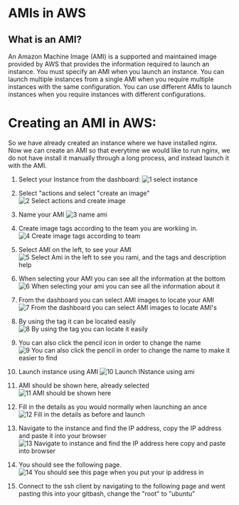 # AMIs in AWS

## What is an AMI?
An Amazon Machine Image (AMI) is a supported and maintained image provided by AWS that provides the information required to launch an instance. You must specify an AMI when you launch an instance. You can launch multiple instances from a single AMI when you require multiple instances with the same configuration. You can use different AMIs to launch instances when you require instances with different configurations.


# Creating an AMI in AWS:
So we have already created an instance where we have installed nginx. Now we can create an AMI so that everytime we would like to run nginx, we do not have install it manually through a long process, and instead launch it with the AMI.

1. Select your Instance from the dashboard:
![1  select instance](https://user-images.githubusercontent.com/129324316/232039070-287b058b-ca17-4727-a455-0ca48cabf9e3.png)

2. Select "actions and select "create an image"
![2 Select actions and create image](https://user-images.githubusercontent.com/129324316/232039194-34929799-3db3-4d69-9d85-6f9b20e57da4.png)

3. Name your AMI
![3  name ami](https://user-images.githubusercontent.com/129324316/232039206-ce577c09-b59a-4846-8ee1-31b88ee16cb5.png)

4. Create image tags according to the team you are workiing in. 
![4  Create image tags according to team](https://user-images.githubusercontent.com/129324316/232039215-736af7fc-88a6-494a-a4f7-51afd5a22956.png)

5. Select AMI on the left, to see your AMI 
![5  Select Ami in the left to see you rami, and the tags and description help ](https://user-images.githubusercontent.com/129324316/232039224-c9e530b7-3d3a-49bc-b535-9a4270aba1df.png)

6. When selecting your AMI you can see all the information at the bottom
![6  When selecting your ami you can see all the information about it ](https://user-images.githubusercontent.com/129324316/232039229-f705736c-6938-4299-ac02-38a31a9029e0.png)

7. From the dashboard you can select AMI images to locate your AMI
![7  From the dashboard you can select AMI images to locate AMI's](https://user-images.githubusercontent.com/129324316/232039234-5ac81739-3bad-45b2-8aa1-13b0247651b8.png)

8. By using the tag it can be located easily
![8  By using the tag you can locate it easily](https://user-images.githubusercontent.com/129324316/232039247-4c11adb7-b0a0-4daa-b35a-eed47ad75982.png)

9. You can also click the pencil icon in order to change the name
![9  You can also click the pencil in order to change the name to make it easier to find](https://user-images.githubusercontent.com/129324316/232039258-98797b30-ac6f-4daf-bd46-833529437a9d.png)

10. Launch instance using AMI
![10  Launch INstance using ami](https://user-images.githubusercontent.com/129324316/232039274-3517bea9-c438-4f14-95e4-d63a171c54dd.png)

11. AMI should be shown here, already selected
![11  AMI should be shown here](https://user-images.githubusercontent.com/129324316/232039304-53537678-f18e-4a59-a17d-a399206e81e1.png)

12. Fill in the details as you would normally when launching an ance
![12  Fill in the details as before and launch](https://user-images.githubusercontent.com/129324316/232039294-23a5e47e-0f8f-4e46-aa9c-bacc3c9427a1.png)

13. Navigate to the instance and find the IP address, copy the IP address and paste it into your browser
![13  Navigate to instance and find the IP address here copy and paste into browser](https://user-images.githubusercontent.com/129324316/232039326-2ed0fb1d-97a4-4505-81b5-cf2f57a3955c.png)

14. You should see the following page.
![14  You should see this page when you put your ip address in](https://user-images.githubusercontent.com/129324316/232039356-a2288dd8-0909-4540-8f48-295ba1980ce7.png)

15. Connect to the ssh client by navigating to the following page and went pasting this into your gitbash, change the "root" to "ubuntu" 

